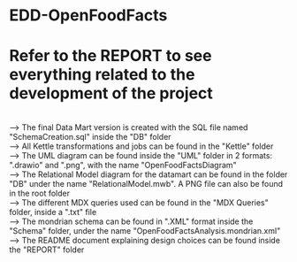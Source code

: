 # EDD-OpenFoodFacts

# Refer to the REPORT to see everything related to the development of the project
<br>
--> The final Data Mart version is created with the SQL file named "SchemaCreation.sql" inside the "DB" folder  <br>
--> All Kettle transformations and jobs can be found in the "Kettle" folder  <br>
--> The UML diagram can be found inside the "UML" folder in 2 formats: ".drawio" and ".png", with the name "OpenFoodFactsDiagram"  <br>
--> The Relational Model diagram for the datamart can be found in the folder "DB" under the name "RelationalModel.mwb". A PNG file can also be found in the root folder  <br>
--> The different MDX queries used can be found in the "MDX Queries" folder, inside a ".txt" file  <br>
--> The mondrian schema can be found in ".XML" format inside the "Schema" folder, under the name "OpenFoodFactsAnalysis.mondrian.xml"  <br>
--> The README document explaining design choices can be found inside the "REPORT" folder
